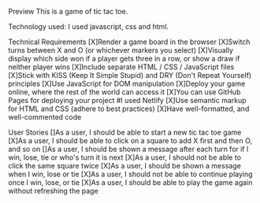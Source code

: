 Preview
This is a game of tic tac toe.

Technology used:
I used javascript, css and html.

Technical Requirements
[X]Render a game board in the browser
[X]Switch turns between X and O (or whichever markers you select)
[X]Visually display which side won if a player gets three in a row, or show a draw if neither player wins
[X]Include separate HTML / CSS / JavaScript files
[X]Stick with KISS (Keep It Simple Stupid) and DRY (Don't Repeat Yourself) principles
[X]Use JavaScript for DOM manipulation
[X]Deploy your game online, where the rest of the world can access it
[X]You can use GitHub Pages for deploying your project #I used Netlify
[X]Use semantic markup for HTML and CSS (adhere to best practices)
[X]Have well-formatted, and well-commented code

User Stories
[]As a user, I should be able to start a new tic tac toe game
[X]As a user, I should be able to click on a square to add X first and then O, and so on
[]As a user, I should be shown a message after each turn for if I win, lose, tie or who's turn it is next
[X]As a user, I should not be able to click the same square twice
[X]As a user, I should be shown a message when I win, lose or tie
[X]As a user, I should not be able to continue playing once I win, lose, or tie
[X]As a user, I should be able to play the game again without refreshing the page
